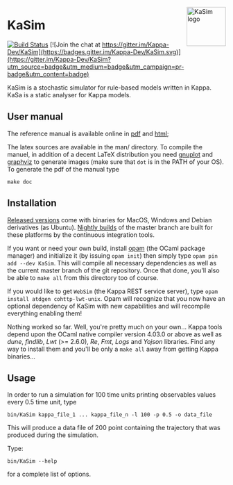 <img
src="https://rawgithub.com/Kappa-Dev/KaSim/master/man/img/KaSim-Logo.svg"
alt="KaSim logo" title="Stochastic Kappa Simulator" align="right" height="90"/>
# KaSim

[![Build Status](https://travis-ci.org/Kappa-Dev/KaSim.svg?branch=master)](https://travis-ci.org/Kappa-Dev/KaSim)
[![Join the chat at https://gitter.im/Kappa-Dev/KaSim](https://badges.gitter.im/Kappa-Dev/KaSim.svg)](https://gitter.im/Kappa-Dev/KaSim?utm_source=badge&utm_medium=badge&utm_campaign=pr-badge&utm_content=badge)

KaSim is a stochastic simulator for rule-based models written in Kappa. KaSa is
a static analyser for Kappa models.

## User manual

The reference manual is available online in
[pdf](https://github.com/Kappa-Dev/KaSim/releases) and
[html](http://tools.kappalanguage.org/docs/KaSim-manual-master/KaSim_manual.htm);

The latex sources are available in the man/ directory. To compile the
manuel, in addition of a decent LaTeX distribution you need
[gnuplot](http://www.gnuplot.info/) and
[graphviz](http://www.graphviz.org/) to generate images (make sure
that `dot` is in the PATH of your OS). To generate the pdf of the manual
type

`make doc`

## Installation

[Released versions](https://github.com/Kappa-Dev/KaSim/releases) come with
binaries for MacOS, Windows and Debian derivatives (as Ubuntu). [Nightly
builds](https://tools.kappalanguage.org/nightly-builds/) of the master branch
are built for these platforms by the continuous integration tools.

If you want or need your own build, install
[opam](https://opam.ocaml.org/doc/Install.html) (the OCaml package manager)  and
initialize it (by issuing `opam init`) then simply type `opam pin add --dev
KaSim`. This will compile all necessary dependencies as well as the current
master branch of the git repository. Once that done, you'll also be able to
`make all` from this directory too of course.

If you would like to get `WebSim` (the Kappa REST service server), type `opam
install atdgen cohttp-lwt-unix`. Opam will recognize that you now have an
optional dependency of KaSim with new capabilities and will recompile everything
enabling them!

Nothing worked so far. Well, you're pretty much on your own... Kappa
tools depend upon the OCaml native compiler version 4.03.0 or above as
well as _dune_, _findlib_, _Lwt_ (>= 2.6.0), _Re_, _Fmt_, _Logs_ and
_Yojson_ libraries. Find any way to install them and you'll be only a
`make all` away from getting Kappa binaries...

## Usage

In order to run a simulation for 100 time units printing observables values
every 0.5 time unit, type

`bin/KaSim kappa_file_1 ... kappa_file_n -l 100 -p 0.5 -o data_file`

This will produce a data file of 200 point containing the
trajectory that was produced during the simulation.

Type:

`bin/KaSim --help`

for a complete list of options.
